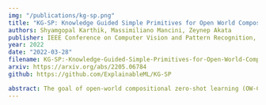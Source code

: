 ```yaml
---
img: "/publications/kg-sp.png"
title: "KG-SP: Knowledge Guided Simple Primitives for Open World Compositional Zero-Shot Learning"
authors: Shyamgopal Karthik, Massimiliano Mancini, Zeynep Akata
publisher: IEEE Conference on Computer Vision and Pattern Recognition, CVPR
year: 2022
date: "2022-03-28"
filename: KG-SP:-Knowledge-Guided-Simple-Primitives-for-Open-World-Compositional-Zero-Shot-Learning
arxiv: https://arxiv.org/abs/2205.06784
github: https://github.com/ExplainableML/KG-SP

abstract: The goal of open-world compositional zero-shot learning (OW-CZSL) is to recognize compositions of state and objects in images, given only a subset of them during training and no prior on the unseen compositions. In this setting, models operate on a huge output space, containing all possible state-object compositions. While previous works tackle the problem by learning embeddings for the compositions jointly, here we revisit a simple CZSL baseline and predict the primitives, i.e. states and objects, independently. To ensure that the model develops primitive-specific features, we equip the state and object classifiers with separate, non-linear feature extractors. Moreover, we estimate the feasibility of each composition through external knowledge, using this prior to remove unfeasible compositions from the output space. Finally, we propose a new setting, i.e. CZSL under partial supervision (pCZSL), where either only objects or state labels are available during training and we can use our prior to estimate the missing labels. Our model, Knowledge-Guided Simple Primitives (KG-SP), achieves the state of the art in both OW-CZSL and pCZSL, surpassing most recent competitors even when coupled with semi-supervised learning techniques.
---
```

